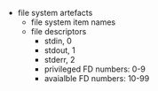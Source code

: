 
- file system artefacts
  - file system item names
  - file descriptors
    - stdin, 0
    - stdout, 1
    - stderr, 2
    - privileged FD numbers: 0-9
    - avaialble FD numbers: 10-99
